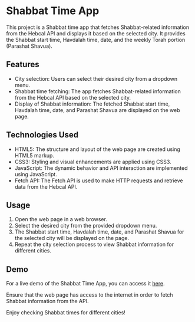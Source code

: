 # Shabbat Time App

This project is a Shabbat time app that fetches Shabbat-related information from the Hebcal API and displays it based on the selected city. It provides the Shabbat start time, Havdalah time, date, and the weekly Torah portion (Parashat Shavua).

## Features

- City selection: Users can select their desired city from a dropdown menu.
- Shabbat time fetching: The app fetches Shabbat-related information from the Hebcal API based on the selected city.
- Display of Shabbat information: The fetched Shabbat start time, Havdalah time, date, and Parashat Shavua are displayed on the web page.

## Technologies Used

- HTML5: The structure and layout of the web page are created using HTML5 markup.
- CSS3: Styling and visual enhancements are applied using CSS3.
- JavaScript: The dynamic behavior and API interaction are implemented using JavaScript.
- Fetch API: The Fetch API is used to make HTTP requests and retrieve data from the Hebcal API.

## Usage

1. Open the web page in a web browser.
2. Select the desired city from the provided dropdown menu.
3. The Shabbat start time, Havdalah time, date, and Parashat Shavua for the selected city will be displayed on the page.
4. Repeat the city selection process to view Shabbat information for different cities.

## Demo

For a live demo of the Shabbat Time App, you can access it [here](https://moran-habooba.github.io/shabbat-time/).

Ensure that the web page has access to the internet in order to fetch Shabbat information from the API.

Enjoy checking Shabbat times for different cities!
